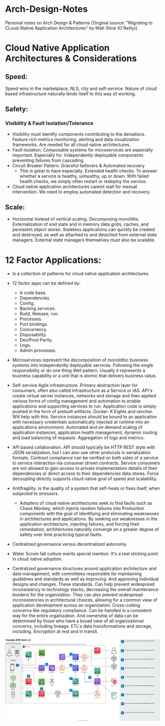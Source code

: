 # Arch-Design-Notes
Personal notes on Arch Design & Patterns
[Original source: "Migrating to CLoud-Native Application Architectures" by Matt Stine (O'Reilly)]

# Cloud Native Application Architectures & Considerations
## Speed:
Speed wins in the marketplace, NLS, city and self-service. Nature of cloud based infrastructure naturally lends itself to this way of working.

## Safety:
### Visibility & Fault Isolation/Tolerance
- Visibility must identify components contributing to the deviations. Feature rich metrics monitoring, alerting and data visualization frameworks. Are needed for all cloud native architectures.
- Fault Isolation. Composable systems for microservices are especially important. Especially for. Independently deployable components preventing failures from cascading.
- Circuit Breaker Pattern. Graceful falilovers & Automated recovery
  - This is great to have especially. Extended health checks. To answer whether a service is healthy, unhealthy, up or down. With failed health checks, we simply often restart or redeploy the service.
- Cloud native application architectures cannot wait for manual intervention. We need to employ automated detection and recovery.

## Scale:
- Horizontal instead of vertical scaling. Decomposing monoliths. Externalization of end state and in memory data grids, caches, and persistent object stores. Stateless applications can quickly be created and destroyed, as well as attached to and detached from external state managers. External state managers themselves must also be scalable.

# 12 Factor Applications:
- Is a collection of patterns for cloud native application architectures.
- 12 factor apps can be defined by:
  -  A code base.
  -  Dependencies.
  -  Config.
  -  Backing services.
  -  Build, Release, run.
  - Processes.
  - Port bindings.
  - Concurrency.
  - Disposability.
  - Dev/Prod Parity.
  - Logs.
  - Admin processes.

- Microservices represent the decomposition of monolithic business systems into independently deployable services. Following the single responsibility or do one thing Well pattern. Usually it represents a business capability or a unit that is atomic that delivers business value.

- Self-service Agile infrastructure. Primary abstraction layer for consumers, often also called Infrastructure as a Service or IAS. API's create virtual server instances, networks and storage and then applied various forms of config management and automation to enable applications and supporting services to run. Application code is simply pushed in the form of prebuilt artifacts. Docker. K Eights and rancher. Will help with this. Service instances should be bound to an application with necessary credentials automatically injected at runtime into an applications environment. Automated and on demand scaling of application instances, application health management, dynamic routing and load balancing of requests. Aggregation of logs and metrics.

- API based collaboration. API should typically be HTTP REST style with JSON serialization, but I can also use other protocols in serialization formats. Contract compliance can be verified on both sides of a service to service interaction via consumer driven contracts. Service consumers are not allowed to gain access to private implementation details of their dependencies or direct access to their dependencies data stores. Force decoupling directly supports cloud native goal of speed and scalability.

- Antifragility. Is the quality of a system that self-heals or fixes itself, when subjected to stressors.
  - Adopters of cloud native architectures seek to find faults such as Chaos Monkey, which injects random failures into Production components with the goal of identifying and eliminating weaknesses in architectures and applications. By seeking out weaknesses in the application architecture, injecting failures, and forcing their remediation, architectures naturally converge on a greater degree of safety over time practicing typical faults.

- Centralized governance versus decentralized autonomy.

- Water Scrum fall culture merits special mention. It's a real sticking point in cloud native adoption.

- Centralized governance structures around application architecture and data management, with committees responsible for maintaining guidelines and standards as well as improving. And approving individual designs and changes. These standards. Can help prevent widespread inconsistency in technology stacks, decreasing the overall maintenance burdens for the organization. They can also prevent widespread inconsistencies in architectural choices, allowing for a common view of application development across an organization. Cross-cutting concerns like regulatory compliance. Can be handled in a consistent way for the entire organization. And ownership of data can be determined by those who have a broad view of all organizational concerns, including lineage. ETL's data transformations and storage, including. Encryption at rest and in transit.


![AWS Arch Diagram](https://github.com/pvarga00/Arch-Design-Notes/blob/main/Default%20AWS%20Arch%20Template.drawio.svg)

